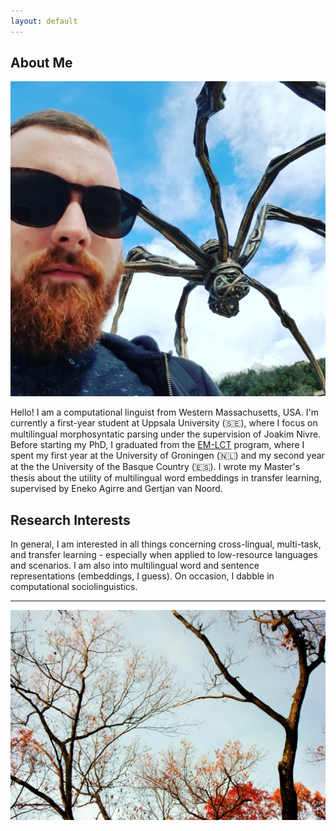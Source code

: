 ```yaml
---
layout: default
---
```


## About Me

<img class="profile-picture" src="gug.jpg">

Hello! I am a computational linguist from Western Massachusetts, USA. I'm currently a first-year student at Uppsala University (🇸🇪), where I focus on multilingual morphosyntatic parsing under the supervision of Joakim Nivre. Before starting my PhD, I graduated from the [EM-LCT](https://lct-master.org/) program, where I spent my first year at the University of Groningen (🇳🇱) and my second year at the the University of the Basque Country (🇪🇸). I wrote my Master's thesis about the utility of multilingual word embeddings in transfer learning, supervised by Eneko Agirre and Gertjan van Noord.

## Research Interests

In general, I am interested in all things concerning cross-lingual, multi-task, and transfer learning - especially when applied to low-resource languages and scenarios. I am also into multilingual word and sentence representations (embeddings, I guess). On occasion, I dabble in computational sociolinguistics. 

<!---
## Publications
1. M Abdou, A Kulmizev, V Ravishankar, L Abzianidze, J Bos: [What can we learn from Semantic Tagging?](https://arxiv.org/pdf/1808.09716.pdf); 2018 Conference on Empirical Methods in Natural Language Processing (EMNLP 2018) - to appear
2. M Abdou, A Kulmizev, JG i Ametllé: [AffecThor at SemEval-2018 Task 1: A cross-linguistic approach to sentiment intensity quantification in tweets](http://www.aclweb.org/anthology/S18-1032); Proceedings of The 12th International Workshop on Semantic Evaluation (2018)
3. A Kulmizev, M Abdou, V Ravishankar, M Nissim: [Discriminator at SemEval-2018 Task 10: Minimally Supervised Discrimination](http://www.aclweb.org/anthology/S18-1167); Proceedings of The 12th International Workshop on Semantic Evaluation (2018)
4. M Abdou, A Kulmizev, V Ravishankar: [MGAD: Multilingual Generation of Analogy Datasets](http://www.akulmizev.com/mgad-multilingual-generation.pdf); Proceedings of Language Resources and Evaluation Conference (LREC) (2018)
5. A Kulmizev, B Blankers, J Bjerva, M Nissim, G van Noord, B Plank, M Wieling: [The power of character n-grams in native language identification](http://www.aclweb.org/anthology/W17-5043); Proceedings of the 12th Workshop on Innovative Use of NLP for Building Educational Applications (BEA) (2018)
-->

---

![fall in wm](fallhome.jpeg)
